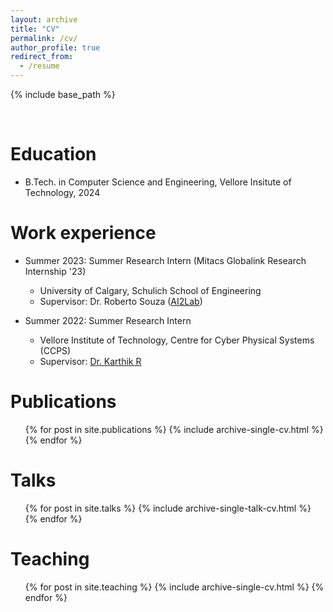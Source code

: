 ```yaml
---
layout: archive
title: "CV"
permalink: /cv/
author_profile: true
redirect_from:
  - /resume
---
```


{% include base_path %}

<br>

Education
======
* B.Tech. in Computer Science and Engineering, Vellore Insitute of Technology, 2024

Work experience
======
* Summer 2023: Summer Research Intern (Mitacs Globalink Research Internship '23)
  * University of Calgary, Schulich School of Engineering
  * Supervisor: Dr. Roberto Souza ([AI2Lab](ai2lab.ca))

* Summer 2022: Summer Research Intern 
  * Vellore Institute of Technology, Centre for Cyber Physical Systems (CCPS)
  * Supervisor: [Dr. Karthik R](https://sites.google.com/view/karthikramamurthy/home)
  
Publications
======
  <ul>{% for post in site.publications %}
    {% include archive-single-cv.html %}
  {% endfor %}</ul>
  
Talks
======
  <ul>{% for post in site.talks %}
    {% include archive-single-talk-cv.html %}
  {% endfor %}</ul>
  
Teaching
======
  <ul>{% for post in site.teaching %}
    {% include archive-single-cv.html %}
  {% endfor %}</ul>
  

